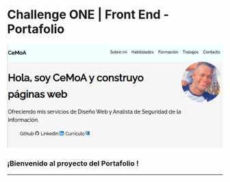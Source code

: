 # Challenge ONE | Front End -  Portafolio

<p align="center" >
     <img width="600" heigth="600" src="assets/muestra_portafolio.png">
</p>


### ¡Bienvenido al proyecto del Portafolio !
---


